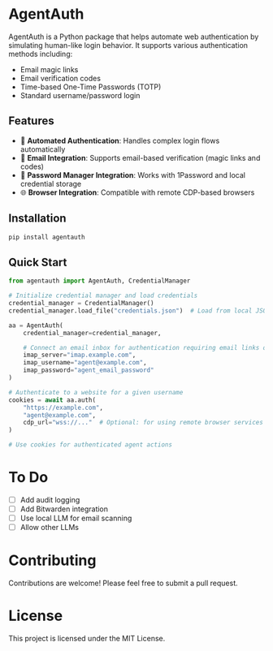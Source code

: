 # AgentAuth

AgentAuth is a Python package that helps automate web authentication by simulating human-like login behavior. It supports various authentication methods including:
- Email magic links
- Email verification codes
- Time-based One-Time Passwords (TOTP)
- Standard username/password login

## Features

- 🤖 **Automated Authentication**: Handles complex login flows automatically
- 📧 **Email Integration**: Supports email-based verification (magic links and codes)
- 🔐 **Password Manager Integration**: Works with 1Password and local credential storage
- 🌐 **Browser Integration**: Compatible with remote CDP-based browsers

## Installation

```bash
pip install agentauth
```

## Quick Start

```python
from agentauth import AgentAuth, CredentialManager

# Initialize credential manager and load credentials
credential_manager = CredentialManager()
credential_manager.load_file("credentials.json")  # Load from local JSON file

aa = AgentAuth(
    credential_manager=credential_manager,

    # Connect an email inbox for authentication requiring email links or codes
    imap_server="imap.example.com",
    imap_username="agent@example.com",
    imap_password="agent_email_password"
)

# Authenticate to a website for a given username
cookies = await aa.auth(
    "https://example.com",
    "agent@example.com",
    cdp_url="wss://..."  # Optional: for using remote browser services
)

# Use cookies for authenticated agent actions
```

# To Do

- [ ] Add audit logging
- [ ] Add Bitwarden integration
- [ ] Use local LLM for email scanning
- [ ] Allow other LLMs

# Contributing

Contributions are welcome! Please feel free to submit a pull request.

# License

This project is licensed under the MIT License.
